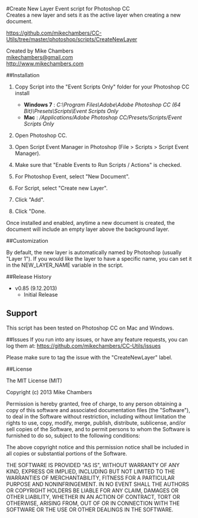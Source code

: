 #Create New Layer Event script for Photoshop CC  
Creates a new layer and sets it as the active layer when creating a new document.   

https://github.com/mikechambers/CC-Utils/tree/master/photoshop/scripts/CreateNewLayer

Created by Mike Chambers  
mikechambers@gmail.com  
http://www.mikechambers.com

##Installation

1. Copy Script into the "Event Scripts Only" folder for your Photoshop CC install
    * __Windows 7__ : *C:\Program Files\Adobe\Adobe Photoshop CC (64 Bit)\Presets\Scripts\Event Scripts Only*
    * __Mac__ : */Applications/Adobe Photoshop CC/Presets/Scripts/Event Scripts Only*
        
2. Open Photoshop CC.
3. Open Script Event Manager in Photoshop (File > Scripts > Script Event Manager).
4. Make sure that "Enable Events to Run Scripts / Actions" is checked.
5. For Photoshop Event, select "New Document".
6. For Script, select "Create new Layer".
7. Click "Add".
8. Click "Done.
    
Once installed and enabled, anytime a new document is created, the document will include an empty layer above
the background layer.
    
##Customization

By default, the new layer is automatically named by Photoshop (usually "Layer 1"). If you would like the layer to
have a specific name, you can set it in the NEW_LAYER_NAME variable in the script.


##Release History

* v0.85 (9.12.2013)
    * Initial Release

## Support

This script has been tested on Photoshop CC on Mac and Windows.

##Issues
If you run into any issues, or have any feature requests, you can log them at:
https://github.com/mikechambers/CC-Utils/issues

Please make sure to tag the issue with the "CreateNewLayer" label.


##License

The MIT License (MIT)

Copyright (c) 2013 Mike Chambers

Permission is hereby granted, free of charge, to any person obtaining a copy of
this software and associated documentation files (the "Software"), to deal in
the Software without restriction, including without limitation the rights to
use, copy, modify, merge, publish, distribute, sublicense, and/or sell copies of
the Software, and to permit persons to whom the Software is furnished to do so,
subject to the following conditions:

The above copyright notice and this permission notice shall be included in all
copies or substantial portions of the Software.

THE SOFTWARE IS PROVIDED "AS IS", WITHOUT WARRANTY OF ANY KIND, EXPRESS OR
IMPLIED, INCLUDING BUT NOT LIMITED TO THE WARRANTIES OF MERCHANTABILITY, FITNESS
FOR A PARTICULAR PURPOSE AND NONINFRINGEMENT. IN NO EVENT SHALL THE AUTHORS OR
COPYRIGHT HOLDERS BE LIABLE FOR ANY CLAIM, DAMAGES OR OTHER LIABILITY, WHETHER
IN AN ACTION OF CONTRACT, TORT OR OTHERWISE, ARISING FROM, OUT OF OR IN
CONNECTION WITH THE SOFTWARE OR THE USE OR OTHER DEALINGS IN THE SOFTWARE.
